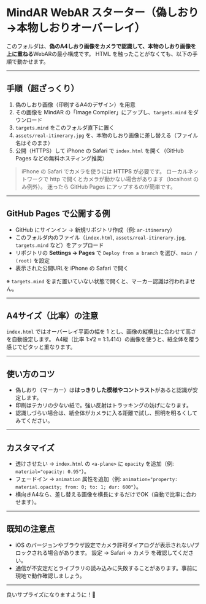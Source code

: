 # MindAR WebAR スターター（偽しおり→本物しおりオーバーレイ）

このフォルダは、**偽のA4しおり画像をカメラで認識して、本物のしおり画像を上に重ねる**WebARの最小構成です。
HTML を触ったことがなくても、以下の手順で動かせます。

---
## 手順（超ざっくり）
1. 偽のしおり画像（印刷するA4のデザイン）を用意
2. その画像を MindAR の「Image Compiler」にアップし、`targets.mind` をダウンロード
3. `targets.mind` をこのフォルダ直下に置く
4. `assets/real-itinerary.jpg` を、本物のしおり画像に差し替える（ファイル名はそのまま）
5. 公開（HTTPS）して iPhone の Safari で `index.html` を開く（GitHub Pages などの無料ホスティング推奨）

> iPhone の Safari でカメラを使うには **HTTPS** が必要です。
> ローカルネットワークで http で開くとカメラが動かない場合があります（localhost のみ例外）。
> 迷ったら GitHub Pages にアップするのが簡単です。

---
## GitHub Pages で公開する例
- GitHub にサインイン → 新規リポジトリ作成（例: `ar-itinerary`）
- このフォルダ内のファイル（`index.html`, `assets/real-itinerary.jpg`, `targets.mind` など）をアップロード
- リポジトリの **Settings → Pages** で `Deploy from a branch` を選び、`main / (root)` を設定
- 表示された公開URLを iPhone の Safari で開く

※ `targets.mind` をまだ置いていない状態で開くと、マーカー認識は行われません。

---
## A4サイズ（比率）の注意
`index.html` ではオーバーレイ平面の幅を 1 とし、画像の縦横比に合わせて高さを自動設定します。
A4縦（比率 1:√2 ≈ 1:1.414）の画像を使うと、紙全体を覆う感じでピタッと重なります。

---
## 使い方のコツ
- 偽しおり（マーカー）は**はっきりした模様やコントラスト**があると認識が安定します。
- 印刷はテカリの少ない紙で。強い反射はトラッキングの妨げになります。
- 認識しづらい場合は、紙全体がカメラに入る距離で試し、照明を明るくしてみてください。

---
## カスタマイズ
- 透けさせたい → `index.html` の `<a-plane>` に `opacity` を追加（例: `material="opacity: 0.95"`）。
- フェードイン → `animation` 属性を追加（例: `animation="property: material.opacity; from: 0; to: 1; dur: 600"`）。
- 横向きA4なら、差し替える画像を横長にするだけでOK（自動で比率に合わせます）。

---
## 既知の注意点
- iOS のバージョンやブラウザ設定でカメラ許可ダイアログが表示されない/ブロックされる場合があります。
  設定 → Safari → カメラ を確認してください。
- 通信が不安定だとライブラリの読み込みに失敗することがあります。事前に現地で動作確認しましょう。

---
良いサプライズになりますように！🎉
